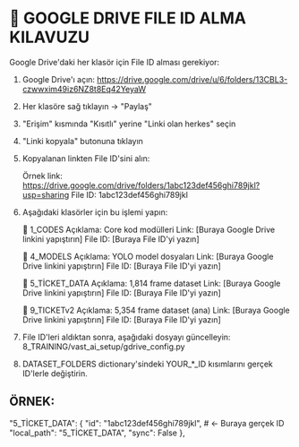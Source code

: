 
🔗 GOOGLE DRIVE FILE ID ALMA KILAVUZU
===================================

Google Drive'daki her klasör için File ID alması gerekiyor:

1. Google Drive'ı açın: https://drive.google.com/drive/u/6/folders/13CBL3-czwwxim49iz6NZ8t8Eq42YeyaW

2. Her klasöre sağ tıklayın → "Paylaş"

3. "Erişim" kısmında "Kısıtlı" yerine "Linki olan herkes" seçin

4. "Linki kopyala" butonuna tıklayın

5. Kopyalanan linkten File ID'sini alın:

   Örnek link: https://drive.google.com/drive/folders/1abc123def456ghi789jkl?usp=sharing
   File ID: 1abc123def456ghi789jkl

6. Aşağıdaki klasörler için bu işlemi yapın:


   📁 1_CODES
      Açıklama: Core kod modülleri
      Link: [Buraya Google Drive linkini yapıştırın]
      File ID: [Buraya File ID'yi yazın]

   📁 4_MODELS
      Açıklama: YOLO model dosyaları
      Link: [Buraya Google Drive linkini yapıştırın]
      File ID: [Buraya File ID'yi yazın]

   📁 5_TİCKET_DATA
      Açıklama: 1,814 frame dataset
      Link: [Buraya Google Drive linkini yapıştırın]
      File ID: [Buraya File ID'yi yazın]

   📁 9_TICKETv2
      Açıklama: 5,354 frame dataset (ana)
      Link: [Buraya Google Drive linkini yapıştırın]
      File ID: [Buraya File ID'yi yazın]


7. File ID'leri aldıktan sonra, aşağıdaki dosyayı güncelleyin:
   8_TRAINING/vast_ai_setup/gdrive_config.py

8. DATASET_FOLDERS dictionary'sindeki YOUR_*_ID kısımlarını gerçek ID'lerle değiştirin.

ÖRNEK:
------
"5_TİCKET_DATA": {
    "id": "1abc123def456ghi789jkl",  # ← Buraya gerçek ID
    "local_path": "5_TİCKET_DATA",
    "sync": False
},
